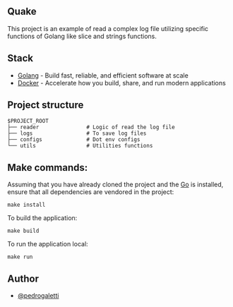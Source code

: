 ## Quake

This project is an example of read a complex log file utilizing specific functions of Golang like slice and strings functions.

## Stack

- [Golang](https://go.dev) - Build fast, reliable, and efficient software at scale
- [Docker](https://www.docker.com) - Accelerate how you build, share, and run modern applications

## Project structure

```
$PROJECT_ROOT
├── reader               # Logic of read the log file
├── logs                 # To save log files
├── configs              # Dot env configs
└── utils                # Utilities functions
```


## Make commands:

Assuming that you have already cloned the project and the [Go](https://golang.org/doc/install) is installed, ensure that all dependencies are vendored in the project:

```
make install
```

To build the application:

```
make build
```

To run the application local:

```
make run
```

## Author

- [@pedrogaletti](https://www.github.com/PedroGaletti)